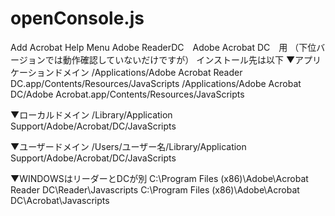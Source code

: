 # openConsole.js
Add Acrobat Help Menu
Adobe ReaderDC　Adobe Acrobat DC　用
（下位バージョンでは動作確認していないだけですが）
インストール先は以下
▼アプリケーションドメイン
/Applications/Adobe Acrobat Reader DC.app/Contents/Resources/JavaScripts
/Applications/Adobe Acrobat DC/Adobe Acrobat.app/Contents/Resources/JavaScripts

▼ローカルドメイン
/Library/Application Support/Adobe/Acrobat/DC/JavaScripts 

▼ユーザードメイン
/Users/ユーザー名/Library/Application Support/Adobe/Acrobat/DC/JavaScripts

▼WINDOWSはリーダーとDCが別
C:\Program Files (x86)\Adobe\Acrobat Reader DC\Reader\Javascripts
C:\Program Files (x86)\Adobe\Acrobat DC\Acrobat\Javascripts
 
